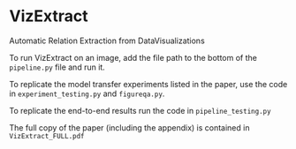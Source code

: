 # VizExtract
Automatic Relation Extraction from DataVisualizations

To run VizExtract on an image, add the file path to the bottom of the `pipeline.py` file and run it.

To replicate the model transfer experiments listed in the paper, use the code in `experiment_testing.py` and `figureqa.py`.

To replicate the end-to-end results run the code in `pipeline_testing.py`

The full copy of the paper (including the appendix) is contained in `VizExtract_FULL.pdf`

